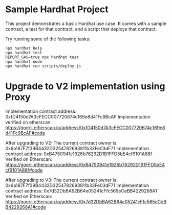 # Sample Hardhat Project

This project demonstrates a basic Hardhat use case. It comes with a sample contract, a test for that contract, and a script that deploys that contract.

Try running some of the following tasks:

```shell
npx hardhat help
npx hardhat test
REPORT_GAS=true npx hardhat test
npx hardhat node
npx hardhat run scripts/deploy.js
```

# Upgrade to V2 implementation using Proxy

Implementation contract address: 0xfD4150d7A3cFECC007720674c169e8d41Fc9BcAF
Implementation verified on etherscan: https://goerli.etherscan.io/address/0xfD4150d7A3cFECC007720674c169e8d41Fc9BcAF#code

After upgrading to V2:
The current contract owner is: 0x6a187F7f39B4432D3254782693811b33Fe03dF71
Implementation contract address: 0xB4750941e1926b76292D1B1FFD5bE4cf9101A88f
Verified on Etherscan:
https://goerli.etherscan.io/address/0xB4750941e1926b76292D1B1FFD5bE4cf9101A88f#code

After upgrading to V3:
The current contract owner is: 0x6a187F7f39B4432D3254782693811b33Fe03dF71
Implementation contract address: 0x7d32DbBA62B64e05241cFfc565eCeBB4229268A1
Verified on Etherscan:
https://goerli.etherscan.io/address/0x7d32DbBA62B64e05241cFfc565eCeBB4229268A1#code
